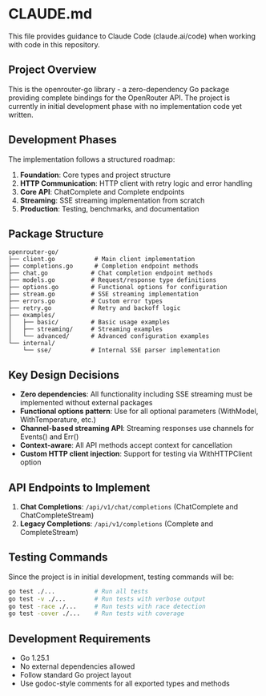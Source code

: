 # CLAUDE.md

This file provides guidance to Claude Code (claude.ai/code) when working with code in this repository.

## Project Overview

This is the openrouter-go library - a zero-dependency Go package providing complete bindings for the OpenRouter API. The project is currently in initial development phase with no implementation code yet written.

## Development Phases

The implementation follows a structured roadmap:
1. **Foundation**: Core types and project structure
2. **HTTP Communication**: HTTP client with retry logic and error handling
3. **Core API**: ChatComplete and Complete endpoints
4. **Streaming**: SSE streaming implementation from scratch
5. **Production**: Testing, benchmarks, and documentation

## Package Structure

```
openrouter-go/
├── client.go           # Main client implementation
├── completions.go      # Completion endpoint methods
├── chat.go            # Chat completion endpoint methods
├── models.go          # Request/response type definitions
├── options.go         # Functional options for configuration
├── stream.go          # SSE streaming implementation
├── errors.go          # Custom error types
├── retry.go           # Retry and backoff logic
├── examples/
│   ├── basic/         # Basic usage examples
│   ├── streaming/     # Streaming examples
│   └── advanced/      # Advanced configuration examples
└── internal/
    └── sse/           # Internal SSE parser implementation
```

## Key Design Decisions

- **Zero dependencies**: All functionality including SSE streaming must be implemented without external packages
- **Functional options pattern**: Use for all optional parameters (WithModel, WithTemperature, etc.)
- **Channel-based streaming API**: Streaming responses use channels for Events() and Err()
- **Context-aware**: All API methods accept context for cancellation
- **Custom HTTP client injection**: Support for testing via WithHTTPClient option

## API Endpoints to Implement

1. **Chat Completions**: `/api/v1/chat/completions` (ChatComplete and ChatCompleteStream)
2. **Legacy Completions**: `/api/v1/completions` (Complete and CompleteStream)

## Testing Commands

Since the project is in initial development, testing commands will be:
```bash
go test ./...           # Run all tests
go test -v ./...        # Run tests with verbose output
go test -race ./...     # Run tests with race detection
go test -cover ./...    # Run tests with coverage
```

## Development Requirements

- Go 1.25.1
- No external dependencies allowed
- Follow standard Go project layout
- Use godoc-style comments for all exported types and methods